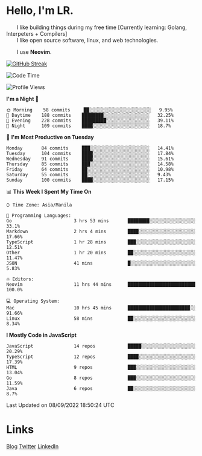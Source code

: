# Hello, I'm LR. 

  I like building things during my free time [Currently learning: Golang, Interpeters + Compilers]  
  I like open source software, linux, and web technologies.
    
  I use **Neovim**.  
  
[![GitHub Streak](https://github-readme-streak-stats.herokuapp.com?user=laureanray&theme=ayu-light&hide_border=true)](https://git.io/streak-stats)

<!--START_SECTION:waka-->
![Code Time](http://img.shields.io/badge/Code%20Time-141%20hrs%203%20mins-blue)

![Profile Views](http://img.shields.io/badge/Profile%20Views-33-blue)

**I'm a Night 🦉** 

```text
🌞 Morning    58 commits     ██░░░░░░░░░░░░░░░░░░░░░░░   9.95% 
🌆 Daytime    188 commits    ████████░░░░░░░░░░░░░░░░░   32.25% 
🌃 Evening    228 commits    █████████░░░░░░░░░░░░░░░░   39.11% 
🌙 Night      109 commits    ████░░░░░░░░░░░░░░░░░░░░░   18.7%

```
📅 **I'm Most Productive on Tuesday** 

```text
Monday       84 commits     ███░░░░░░░░░░░░░░░░░░░░░░   14.41% 
Tuesday      104 commits    ████░░░░░░░░░░░░░░░░░░░░░   17.84% 
Wednesday    91 commits     ████░░░░░░░░░░░░░░░░░░░░░   15.61% 
Thursday     85 commits     ███░░░░░░░░░░░░░░░░░░░░░░   14.58% 
Friday       64 commits     ██░░░░░░░░░░░░░░░░░░░░░░░   10.98% 
Saturday     55 commits     ██░░░░░░░░░░░░░░░░░░░░░░░   9.43% 
Sunday       100 commits    ████░░░░░░░░░░░░░░░░░░░░░   17.15%

```


📊 **This Week I Spent My Time On** 

```text
⌚︎ Time Zone: Asia/Manila

💬 Programming Languages: 
Go                       3 hrs 53 mins       ████████░░░░░░░░░░░░░░░░░   33.1% 
Markdown                 2 hrs 4 mins        ████░░░░░░░░░░░░░░░░░░░░░   17.66% 
TypeScript               1 hr 28 mins        ███░░░░░░░░░░░░░░░░░░░░░░   12.51% 
Other                    1 hr 20 mins        ██░░░░░░░░░░░░░░░░░░░░░░░   11.47% 
JSON                     41 mins             █░░░░░░░░░░░░░░░░░░░░░░░░   5.83%

🔥 Editors: 
Neovim                   11 hrs 44 mins      █████████████████████████   100.0%

💻 Operating System: 
Mac                      10 hrs 45 mins      ███████████████████████░░   91.66% 
Linux                    58 mins             ██░░░░░░░░░░░░░░░░░░░░░░░   8.34%

```

**I Mostly Code in JavaScript** 

```text
JavaScript               14 repos            █████░░░░░░░░░░░░░░░░░░░░   20.29% 
TypeScript               12 repos            ████░░░░░░░░░░░░░░░░░░░░░   17.39% 
HTML                     9 repos             ███░░░░░░░░░░░░░░░░░░░░░░   13.04% 
Go                       8 repos             ███░░░░░░░░░░░░░░░░░░░░░░   11.59% 
Java                     6 repos             ██░░░░░░░░░░░░░░░░░░░░░░░   8.7%

```



 Last Updated on 08/09/2022 18:50:24 UTC
<!--END_SECTION:waka-->

# Links
[Blog](https://lr.hashnode.dev)
[Twitter](https://twitter.com/laureanray)
[LinkedIn](https://linkedin.com/in/laureanray)
